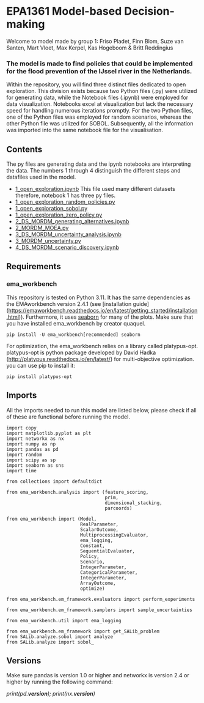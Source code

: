 # EPA1361 Model-based Decision-making
Welcome to model made by group 1: Friso Pladet, Finn Blom, Suze van Santen, Mart Vloet, Max Kerpel, Kas Hogeboom 
& Britt Reddingius

### The model is made to find policies that could be implemented for the flood prevention of the IJssel river in the Netherlands. 

Within the repository, you will find three distinct files dedicated to open exploration. This division exists because 
two Python files (.py) were utilized for generating data, while the Notebook files (.ipynb) were employed for data 
visualization. Notebooks excel at visualization but lack the necessary speed for handling numerous iterations promptly. 
For the two Python files, one of the Python files was employed for random scenarios, whereas the other Python file was 
utilized for SOBOL. Subsequently, all the information was imported into the same notebook file for the visualisation.


## Contents
The py files are generating data and the ipynb notebooks are interpreting the data. The numbers 1 through 4 distinguish
the different steps and datafiles used in the model.

- [1_open_exploration.ipynb](1_open_exploration.ipynb)
  This file used many different datasets therefore, notebook 1 has three py files. 
- [1_open_exploration_random_policies.py](1_open_exploration_random_policies.py)
- [1_open_exploration_sobol.py](1_open_exploration_sobol.py)
- [1_open_exploration_zero_policy.py](1_open_exploration_zero_policy.py)
- [2_DS_MORDM_generating_alternatives.ipynb](2_DS_MORDM_generating_alternatives.ipynb)
- [2_MORDM_MOEA.py](2_MORDM_MOEA.py)
- [3_DS_MORDM_uncertainty_analysis.ipynb](3_DS_MORDM_uncertainty_analysis.ipynb)
- [3_MORDM_uncertainty.py](3_MORDM_uncertainty.py)
- [4_DS_MORDM_scenario_discovery.ipynb](4_DS_MORDM_scenario_discovery.ipynb)

## Requirements
### ema_workbench
This repository is tested on Python 3.11. It has the same dependencies as the EMAworkbench version 2.4.1 
(see [installation guide] (https://emaworkbench.readthedocs.io/en/latest/getting_started/installation.html)). 
Furthermore, it uses [seaborn](https://github.com/mwaskom/seaborn) for many of the plots.
Make sure that you have installed ema_workbench by creator quaquel.
```
pip install -U ema_workbench[recommended] seaborn
```

For optimization, the ema_workbench relies on a library called platypus-opt. platypus-opt is python package developed 
by David Hadka (http://platypus.readthedocs.io/en/latest/) for multi-objective optimization. 
you can use pip to install it:
```
pip install platypus-opt
```

## Imports
All the imports needed to run this model are listed below, 
please check if all of these are functional before running the model. 
```
import copy
import matplotlib.pyplot as plt
import networkx as nx
import numpy as np
import pandas as pd
import random
import scipy as sp
import seaborn as sns
import time

from collections import defaultdict

from ema_workbench.analysis import (feature_scoring, 
                                    prim, 
                                    dimensional_stacking, 
                                    parcoords)

from ema_workbench import (Model,
                           RealParameter, 
                           ScalarOutcome,
                           MultiprocessingEvaluator, 
                           ema_logging,
                           Constant, 
                           SequentialEvaluator, 
                           Policy, 
                           Scenario,
                           IntegerParameter, 
                           CategoricalParameter,
                           IntegerParameter, 
                           ArrayOutcome,
                           optimize)

from ema_workbench.em_framework.evaluators import perform_experiments

from ema_workbench.em_framework.samplers import sample_uncertainties

from ema_workbench.util import ema_logging

from ema_workbench.em_framework import get_SALib_problem
from SALib.analyze.sobol import analyze
from SALib.analyze import sobol_
```
## Versions
Make sure pandas is version 1.0 or higher and networkx is version 2.4 or higher by running the following command:

_print(pd.__version__);
print(nx.__version__)_